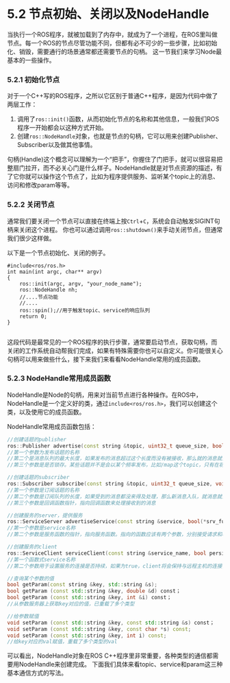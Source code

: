 # 5.2 节点初始、关闭以及NodeHandle
当执行一个ROS程序，就被加载到了内存中，就成为了一个进程，在ROS里叫做节点。每一个ROS的节点尽管功能不同，但都有必不可少的一些步骤，比如初始化、销毁，需要通行的场景通常都还需要节点的句柄。
这一节我们来学习Node最基本的一些操作。

### 5.2.1 初始化节点

对于一个C++写的ROS程序，之所以它区别于普通C++程序，是因为代码中做了两层工作：
1. 调用了`ros::init()`函数，从而初始化节点的名称和其他信息，一般我们ROS程序一开始都会以这种方式开始。
2. 创建`ros::NodeHandle`对象，也就是节点的句柄，它可以用来创建Publisher、Subscriber以及做其他事情。

句柄(Handle)这个概念可以理解为一个“把手”，你握住了门把手，就可以很容易把整扇门拉开，而不必关心门是什么样子。NodeHandle就是对节点资源的描述，有了它你就可以操作这个节点了，比如为程序提供服务、监听某个topic上的消息、访问和修改param等等。


### 5.2.2 关闭节点
通常我们要关闭一个节点可以直接在终端上按`Ctrl`+`C`，系统会自动触发SIGINT句柄来关闭这个进程。
你也可以通过调用`ros::shutdown()`来手动关闭节点，但通常我们很少这样做。

以下是一个节点初始化、关闭的例子。
```
#include<ros/ros.h>
int main(int argc, char** argv)
{
    ros::init(argc, argv, "your_node_name"); 
    ros::NodeHandle nh;
    //....节点功能
    //....
    ros::spin();//用于触发topic、service的响应队列
    return 0;
}
 
```
这段代码是最常见的一个ROS程序的执行步骤，通常要启动节点，获取句柄，而关闭的工作系统自动帮我们完成，如果有特殊需要你也可以自定义。你可能很关心句柄可以用来做些什么，接下来我们来看看NodeHandle常用的成员函数。

### 5.2.3 NodeHandle常用成员函数
NodeHandle是Node的句柄，用来对当前节点进行各种操作。在ROS中，NodeHandle是一个定义好的类，通过`include<ros/ros.h>`，我们可以创建这个类，以及使用它的成员函数。


NodeHandle常用成员函数包括：
```cpp
//创建话题的publisher 
ros::Publisher advertise(const string &topic, uint32_t queue_size, bool latch=false); 
//第一个参数为发布话题的名称
//第二个是消息队列的最大长度，如果发布的消息超过这个长度而没有被接收，那么就的消息就会出队。通常设为一个较小的数即可。
//第三个参数是是否锁存。某些话题并不是会以某个频率发布，比如/map这个topic，只有在初次订阅或者地图更新这两种情况下，/map才会发布消息。这里就用到了锁存。

//创建话题的subscriber
ros::Subscriber subscribe(const string &topic, uint32_t queue_size, void(*)(M));
//第一个参数是订阅话题的名称
//第二个参数是订阅队列的长度，如果受到的消息都没来得及处理，那么新消息入队，就消息就会出队
//第三个参数是回调函数指针，指向回调函数来处理接收到的消息

//创建服务的server，提供服务
ros::ServiceServer advertiseService(const string &service, bool(*srv_func)(Mreq &, Mres &)); 
//第一个参数是service名称
//第二个参数是服务函数的指针，指向服务函数。指向的函数应该有两个参数，分别接受请求和响应。

//创建服务的client
ros::ServiceClient serviceClient(const string &service_name, bool persistent=false); 
//第一个函数式service名称
//第二个参数用于设置服务的连接是否持续，如果为true，client将会保持与远程主机的连接，这样后续的请求会快一些。通常我们设为flase

//查询某个参数的值
bool getParam(const string &key, std::string &s); 
bool getParam (const std::string &key, double &d) const；
bool getParam (const std::string &key, int &i) const；
//从参数服务器上获取key对应的值，已重载了多个类型

//给参数赋值
void setParam (const std::string &key, const std::string &s) const；
void setParam (const std::string &key, const char *s) const;
void setParam (const std::string &key, int i) const;
//给key对应的val赋值，重载了多个类型的val

```
可以看出，NodeHandle对象在ROS C++程序里非常重要，各种类型的通信都需要用NodeHandle来创建完成。
下面我们具体来看topic、service和param这三种基本通信方式的写法。



